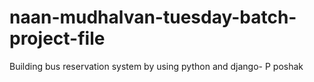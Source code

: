 # naan-mudhalvan-tuesday-batch-project-file
Building bus reservation system by using python and django- P poshak

